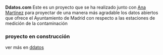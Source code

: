 **Ddatos.com**
Este es un proyecto que se ha realizado junto con [Ana Martínez](http://www.anamartinezaguilar.com/) para proyectar de una manera más agradable
 los datos abiertos que ofrece el Ayuntamiento de Madrid con respecto a las estaciones de medición de la contaminación

### proyecto en construcción
ver más en [ddatos](https://ddatos.com/)
